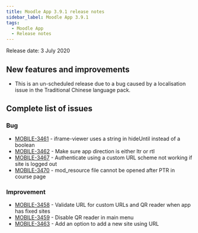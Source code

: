 ```yaml
---
title: Moodle App 3.9.1 release notes
sidebar_label: Moodle App 3.9.1
tags:
  - Moodle App
  - Release notes
---
```


Release date: 3 July 2020

## New features and improvements

- This is an un-scheduled release due to a bug caused by a localisation issue in the Traditional Chinese language pack.

## Complete list of issues

### Bug

- [MOBILE-3461](https://tracker.moodle.org/browse/MOBILE-3461) - iframe-viewer uses a string in hideUntil instead of a boolean
- [MOBILE-3462](https://tracker.moodle.org/browse/MOBILE-3462) - Make sure app direction is either ltr or rtl
- [MOBILE-3467](https://tracker.moodle.org/browse/MOBILE-3467) - Authenticate using a custom URL scheme not working if site is logged out
- [MOBILE-3470](https://tracker.moodle.org/browse/MOBILE-3470) - mod_resource file cannot be opened after PTR in course page

### Improvement

- [MOBILE-3458](https://tracker.moodle.org/browse/MOBILE-3458) - Validate URL for custom URLs and QR reader when app has fixed sites
- [MOBILE-3459](https://tracker.moodle.org/browse/MOBILE-3459) - Disable QR reader in main menu
- [MOBILE-3463](https://tracker.moodle.org/browse/MOBILE-3463) - Add an option to add a new site using URL
